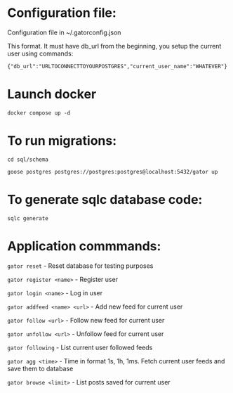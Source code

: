 # Configuration file:
Configuration file in ~/.gatorconfig.json<br>

This format. It must have db_url from the beginning, you setup the current user using commands:<br>

`{"db_url":"URLTOCONNECTTOYOURPOSTGRES","current_user_name":"WHATEVER"}`

# Launch docker
`docker compose up -d`

# To run migrations:
`cd sql/schema`<br>

`goose postgres postgres://postgres:postgres@localhost:5432/gator up`

# To generate sqlc database code:
`sqlc generate`

# Application commmands:
`gator reset` - Reset database for testing purposes<br>

`gator register <name>` - Register user<br>

`gator login <name>` - Log in user<br>

`gator addfeed <name> <url>` - Add new feed for current user<br>

`gator follow <url>` - Follow new feed for current user<br>

`gator unfollow <url>` - Unfollow feed for current user<br>

`gator following` - List current user followed feeds<br>

`gator agg <time>` - Time in format 1s, 1h, 1ms. Fetch current user feeds and save them to database<br>

`gator browse <limit>` - List posts saved for current user<br>
